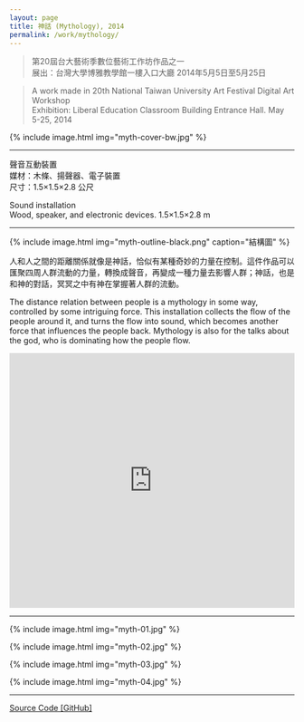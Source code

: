 ```yaml
---
layout: page 
title: 神話 (Mythology), 2014
permalink: /work/mythology/
---
```

> 第20屆台大藝術季數位藝術工作坊作品之一  
> 展出：台灣大學博雅教學館一樓入口大廳 2014年5月5日至5月25日

> A work made in 20th National Taiwan University Art Festival Digital Art Workshop  
> Exhibition: Liberal Education Classroom Building Entrance Hall. May 5-25, 2014

{% include image.html
           img="myth-cover-bw.jpg" %}

---

聲音互動裝置  
媒材：木條、揚聲器、電子裝置  
尺寸：1.5×1.5×2.8 公尺

Sound installation  
Wood, speaker, and electronic devices. 1.5×1.5×2.8 m

---

{% include image.html
           img="myth-outline-black.png"
           caption="結構圖" %}

人和人之間的距離關係就像是神話，恰似有某種奇妙的力量在控制。這件作品可以匯聚四周人群流動的力量，轉換成聲音，再變成一種力量去影響人群；神話，也是和神的對話，冥冥之中有神在掌握著人群的流動。

The distance relation between people is a mythology in some way, controlled by some intriguing force. This installation collects the flow of the people around it, and turns the flow into sound, which becomes another force that influences the people back. Mythology is also for the talks about the god, who is dominating how the people flow.


<div class="video-wrapper">
  <iframe width="100%" height="450" scrolling="no" frameborder="no" src="https://w.soundcloud.com/player/?url=https%3A//api.soundcloud.com/playlists/37334457&amp;auto_play=false&amp;hide_related=false&amp;show_comments=true&amp;show_user=true&amp;show_reposts=false&amp;visual=true"></iframe>
</div>

---

{% include image.html
           img="myth-01.jpg" %}

{% include image.html
           img="myth-02.jpg" %}

{% include image.html
           img="myth-03.jpg" %}

{% include image.html
           img="myth-04.jpg" %}

---

[Source Code [GitHub]](http://github.com/tanyuan/mythology)
